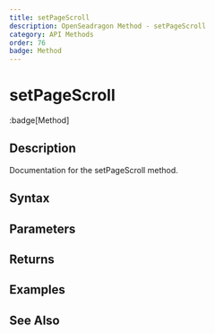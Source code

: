 ```yaml
---
title: setPageScroll
description: OpenSeadragon Method - setPageScroll
category: API Methods
order: 76
badge: Method
---
```


# setPageScroll

:badge[Method]

## Description

Documentation for the setPageScroll method.

## Syntax

## Parameters

## Returns

## Examples

## See Also
